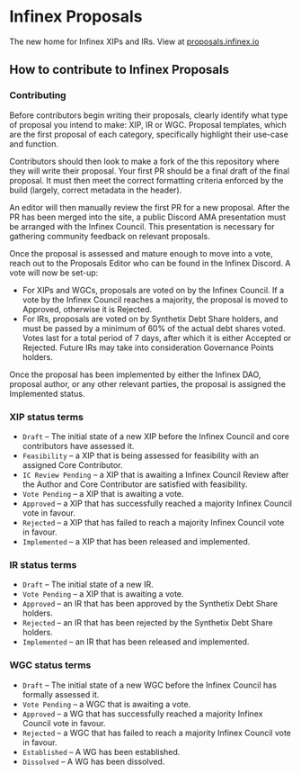 # Infinex Proposals

The new home for Infinex XIPs and IRs. View at [proposals.infinex.io](https://proposals.infinex.io)

## How to contribute to Infinex Proposals

### Contributing

Before contributors begin writing their proposals, clearly identify what type of proposal you intend to make: XIP, IR or WGC. Proposal templates, which are the first proposal of each category, specifically highlight their use-case and function.

Contributors should then look to make a fork of the this repository where they will write their proposal. Your first PR should be a final draft of the final proposal. It must then meet the correct formatting criteria enforced by the build (largely, correct metadata in the header).

An editor will then manually review the first PR for a new proposal. After the PR has been merged into the site, a public Discord AMA presentation must be arranged with the Infinex Council. This presentation is necessary for gathering community feedback on relevant proposals.

Once the proposal is assessed and mature enough to move into a vote, reach out to the Proposals Editor who can be found in the Infinex Discord. A vote will now be set-up:

- For XIPs and WGCs, proposals are voted on by the Infinex Council. If a vote by the Infinex Council reaches a majority, the proposal is moved to Approved, otherwise it is Rejected.
- For IRs, proposals are voted on by Synthetix Debt Share holders, and must be passed by a minimum of 60% of the actual debt shares voted. Votes last for a total period of 7 days, after which it is either Accepted or Rejected. Future IRs may take into consideration Governance Points holders.

Once the proposal has been implemented by either the Infinex DAO, proposal author, or any other relevant parties, the proposal is assigned the Implemented status.

### XIP status terms

- `Draft` – The initial state of a new XIP before the Infinex Council and core contributors have assessed it.
- `Feasibility` – a XIP that is being assessed for feasibility with an assigned Core Contributor.
- `IC Review Pending` – a XIP that is awaiting a Infinex Council Review after the Author and Core Contributor are satisfied with feasibility.
- `Vote Pending` – a XIP that is awaiting a vote.
- `Approved` – a XIP that has successfully reached a majority Infinex Council vote in favour.
- `Rejected` – a XIP that has failed to reach a majority Infinex Council vote in favour.
- `Implemented` – a XIP that has been released and implemented.

### IR status terms

- `Draft` – The initial state of a new IR.
- `Vote Pending` – a XIP that is awaiting a vote.
- `Approved` – an IR that has been approved by the Synthetix Debt Share holders.
- `Rejected` – an IR that has been rejected by the Synthetix Debt Share holders.
- `Implemented` – an IR that has been released and implemented.

### WGC status terms

- `Draft` – The initial state of a new WGC before the Infinex Council has formally assessed it.
- `Vote Pending` – a WGC that is awaiting a vote.
- `Approved` – a WG that has successfully reached a majority Infinex Council vote in favour.
- `Rejected` – a WGC that has failed to reach a majority Infinex Council vote in favour.
- `Established` – A WG has been established.
- `Dissolved` – A WG has been dissolved.

